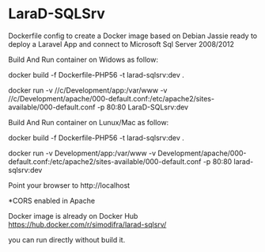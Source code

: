 # LaraD-SQLSrv
Dockerfile config to create a Docker image based on Debian Jassie ready to deploy a Laravel App and connect to Microsoft Sql Server 2008/2012

Build And Run container on Widows as follow:

docker build -f Dockerfile-PHP56 -t larad-sqlsrv:dev .

docker run -v //c/Development/app:/var/www -v //c/Development/apache/000-default.conf:/etc/apache2/sites-available/000-default.conf  -p 80:80 LaraD-SQLsrv:dev

Build And Run container on Lunux/Mac as follow:

docker build -f Dockerfile-PHP56 -t larad-sqlsrv:dev .

docker run -v Development/app:/var/www -v Development/apache/000-default.conf:/etc/apache2/sites-available/000-default.conf  -p 80:80 larad-sqlsrv:dev

Point your browser to http://localhost

*CORS enabled in Apache

Docker image is already on Docker Hub 
https://hub.docker.com/r/simodifra/larad-sqlsrv/

you can run directly without build it.
